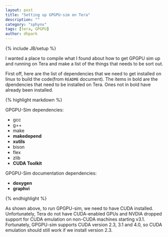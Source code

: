```yaml
---
layout: post
title: "Setting up GPGPU-sim on Tera"
description: ""
category: "sphynx"
tags: [tera, GPGPU]
author: dhpark
---
```

{% include JB/setup %}

I wanted a place to compile what I found about how to get GPGPU sim up and running on Tera and make a list of the things that needs to be sort out.

First off, here are the list of dependencies that we need to get installed on linux to build the code(from `README` document). The items in bold are the dpendencies that need to be installed on Tera. Ones not in bold have already been installed. 

{% highlight markdown %}

GPGPU-Sim dependencies:
* gcc
* g++
* make
* **makedepend**
* **xutils**
* bison
* flex
* zlib
* **CUDA Toolkit**
	
GPGPU-Sim documentation dependencies:
* **doxygen**
* **graphvi**

{% endhighlight %}

As shown above, to run GPGPU-sim, we need to have CUDA installed. Unfortunately, Tera do not have CUDA-enabled GPUs and NVDIA dropped support for CUDA emulation on non-CUDA machines starting v3.1. Fortunately, GPGPU-sim supports CUDA version 2.3, 3.1 and 4.0, so CUDA emulation should still work if we install version 2.3.



